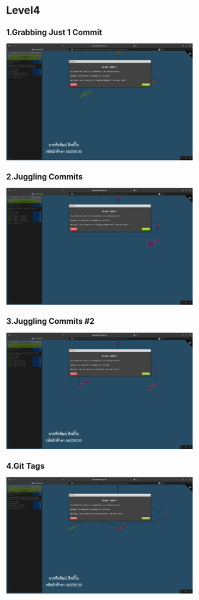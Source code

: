 # Level4

## 1.Grabbing Just 1 Commit
![alt text](image-11.png)

## 2.Juggling Commits
![alt text](image-12.png)

## 3.Juggling Commits #2
![alt text](image-15.png)

## 4.Git Tags
![alt text](image-14.png)

